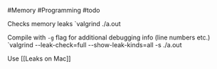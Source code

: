 #Memory #Programming #todo

Checks memory leaks
`valgrind ./a.out

Compile with `-g` flag for additional debugging info (line numbers etc.)
`valgrind --leak-check=full --show-leak-kinds=all -s ./a.out

Use [[Leaks on Mac]]